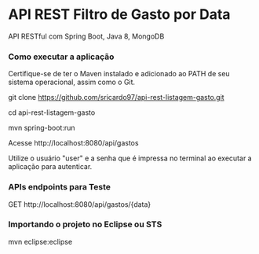 # API REST Filtro de Gasto por Data
API RESTful com Spring Boot, Java 8, MongoDB

### Como executar a aplicação
Certifique-se de ter o Maven instalado e adicionado ao PATH de seu sistema operacional, assim como o Git.

git clone https://github.com/sricardo97/api-rest-listagem-gasto.git

cd api-rest-listagem-gasto

mvn spring-boot:run

Acesse http://localhost:8080/api/gastos

Utilize o usuário "user" e a senha que é impressa no terminal ao executar a aplicação para autenticar.


### APIs endpoints para Teste
GET http://localhost:8080/api/gastos/{data}


### Importando o projeto no Eclipse ou STS
mvn eclipse:eclipse